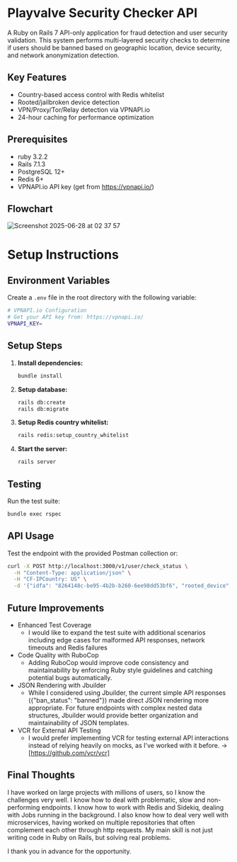 # Playvalve Security Checker API

A Ruby on Rails 7 API-only application for fraud detection and user security validation. This system performs multi-layered security checks to determine if users should be banned based on geographic location, device security, and network anonymization detection.

## Key Features
- Country-based access control with Redis whitelist
- Rooted/jailbroken device detection
- VPN/Proxy/Tor/Relay detection via VPNAPI.io
- 24-hour caching for performance optimization

## Prerequisites
- ruby 3.2.2
- Rails 7.1.3
- PostgreSQL 12+
- Redis 6+
- VPNAPI.io API key (get from https://vpnapi.io/)

## Flowchart

![Screenshot 2025-06-28 at 02 37 57](https://github.com/user-attachments/assets/0aa3c910-08b3-4927-b01a-9cd45f46d760)

# Setup Instructions

## Environment Variables

Create a `.env` file in the root directory with the following variable:

```bash
# VPNAPI.io Configuration
# Get your API key from: https://vpnapi.io/
VPNAPI_KEY=
```

## Setup Steps

1. **Install dependencies:**
   ```bash
   bundle install
   ```

2. **Setup database:**
   ```bash
   rails db:create
   rails db:migrate
   ```

3. **Setup Redis country whitelist:**
   ```bash
   rails redis:setup_country_whitelist
   ```

4. **Start the server:**
   ```bash
   rails server
   ```

## Testing

Run the test suite:
```bash
bundle exec rspec
```

## API Usage

Test the endpoint with the provided Postman collection or:

```bash
curl -X POST http://localhost:3000/v1/user/check_status \
  -H "Content-Type: application/json" \
  -H "CF-IPCountry: US" \
  -d '{"idfa": "8264148c-be95-4b2b-b260-6ee98dd53bf6", "rooted_device": false}'
```

## Future Improvements
- Enhanced Test Coverage
  - I would like to expand the test suite with additional scenarios including edge cases for malformed API responses, network timeouts and Redis failures
- Code Quality with RuboCop
  - Adding RuboCop would improve code consistency and maintainability by enforcing Ruby style guidelines and catching potential bugs automatically.
- JSON Rendering with Jbuilder
  - While I considered using Jbuilder, the current simple API responses ({"ban_status": "banned"}) made direct JSON rendering more appropriate. For future endpoints with complex nested data structures, Jbuilder would provide better organization and maintainability of JSON templates.
- VCR for External API Testing
  - I would prefer implementing VCR for testing external API interactions instead of relying heavily on mocks, as I've worked with it before. -> [https://github.com/vcr/vcr]
## Final Thoughts

I have worked on large projects with millions of users, so I know the challenges very well. I know how to deal with problematic, slow and non-performing endpoints. I know how to work with Redis and Sidekiq, dealing with Jobs running in the background. I also know how to deal very well with microservices, having worked on multiple repositories that often complement each other through http requests. My main skill is not just writing code in Ruby on Rails, but solving real problems.

I thank you in advance for the opportunity.
